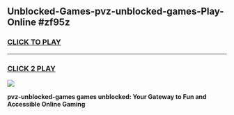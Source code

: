 
## Unblocked-Games-pvz-unblocked-games-Play-Online #zf95z
<h3>
<a href="https://news.freeplayer.one?title=pvz-unblocked-games&ref=3">CLICK TO PLAY</a></h3>
<hr>

<h3>
<a href="https://news.freeplayer.one?title=pvz-unblocked-games&ref=3">CLICK 2 PLAY</a>
  
</h3>

<a href="https://news.freeplayer.one?title=pvz-unblocked-games&ref=3"><img src="https://clearcache.store/games.png"></a>


**pvz-unblocked-games games unblocked: Your Gateway to Fun and Accessible Online Gaming**
